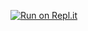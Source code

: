 [![Run on Repl.it](https://repl.it/badge/github/Goldenstriker/SREPBackend)](https://repl.it/github/Goldenstriker/SREPBackend)